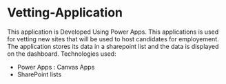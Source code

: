 # Vetting-Application
This application is Developed Using Power Apps. This applications is used for vetting new sites that will be used to host candidates for employement. 
The application stores its data in a sharepoint list and the data is displayed on the dashboard. Technologies used:  
- Power Apps : Canvas Apps  
- SharePoint lists
